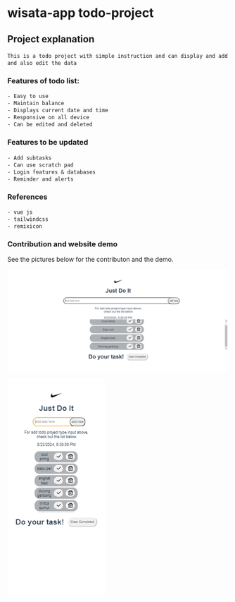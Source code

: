 # wisata-app todo-project

## Project explanation

```
This is a todo project with simple instruction and can display and add and also edit the data
```

### Features of todo list:

```
- Easy to use
- Maintain balance
- Displays current date and time
- Responsive on all device
- Can be edited and deleted
```

### Features to be updated

```
- Add subtasks
- Can use scratch pad
- Login features & databases
- Reminder and alerts
```

### References

```
- vue js
- tailwindcss
- remixicon
```

### Contribution and website demo

See the pictures below for the contributon and the demo.

![alt text](image-1.png)

![alt text](image-2.png)
